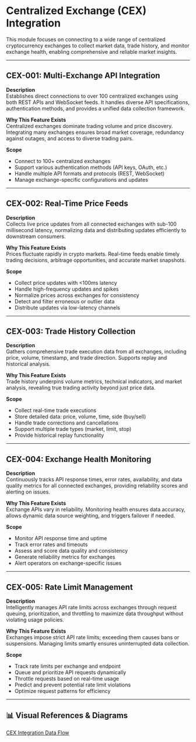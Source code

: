 # Centralized Exchange (CEX) Integration

This module focuses on connecting to a wide range of centralized cryptocurrency exchanges to collect market data, trade history, and monitor exchange health, enabling comprehensive and reliable market insights.

---

## CEX-001: Multi-Exchange API Integration

**Description**  
Establishes direct connections to over 100 centralized exchanges using both REST APIs and WebSocket feeds. It handles diverse API specifications, authentication methods, and provides a unified data collection framework.

**Why This Feature Exists**  
Centralized exchanges dominate trading volume and price discovery. Integrating many exchanges ensures broad market coverage, redundancy against outages, and access to diverse trading pairs.

**Scope**

- Connect to 100+ centralized exchanges
- Support various authentication methods (API keys, OAuth, etc.)
- Handle multiple API formats and protocols (REST, WebSocket)
- Manage exchange-specific configurations and updates

---

## CEX-002: Real-Time Price Feeds

**Description**  
Collects live price updates from all connected exchanges with sub-100 millisecond latency, normalizing data and distributing updates efficiently to downstream consumers.

**Why This Feature Exists**  
Prices fluctuate rapidly in crypto markets. Real-time feeds enable timely trading decisions, arbitrage opportunities, and accurate market snapshots.

**Scope**

- Collect price updates with <100ms latency
- Handle high-frequency updates and spikes
- Normalize prices across exchanges for consistency
- Detect and filter erroneous or outlier data
- Distribute updates via low-latency channels

---

## CEX-003: Trade History Collection

**Description**  
Gathers comprehensive trade execution data from all exchanges, including price, volume, timestamp, and trade direction. Supports replay and historical analysis.

**Why This Feature Exists**  
Trade history underpins volume metrics, technical indicators, and market analysis, revealing true trading activity beyond just price data.

**Scope**

- Collect real-time trade executions
- Store detailed data: price, volume, time, side (buy/sell)
- Handle trade corrections and cancellations
- Support multiple trade types (market, limit, stop)
- Provide historical replay functionality

---

## CEX-004: Exchange Health Monitoring

**Description**  
Continuously tracks API response times, error rates, availability, and data quality metrics for all connected exchanges, providing reliability scores and alerting on issues.

**Why This Feature Exists**  
Exchange APIs vary in reliability. Monitoring health ensures data accuracy, allows dynamic data source weighting, and triggers failover if needed.

**Scope**

- Monitor API response time and uptime
- Track error rates and timeouts
- Assess and score data quality and consistency
- Generate reliability metrics for exchanges
- Alert operators on exchange-specific issues

---

## CEX-005: Rate Limit Management

**Description**  
Intelligently manages API rate limits across exchanges through request queuing, prioritization, and throttling to maximize data throughput without violating usage policies.

**Why This Feature Exists**  
Exchanges impose strict API rate limits; exceeding them causes bans or suspensions. Managing limits smartly ensures uninterrupted data collection.

**Scope**

- Track rate limits per exchange and endpoint
- Queue and prioritize API requests dynamically
- Throttle requests based on real-time usage
- Predict and prevent potential rate limit violations
- Optimize request patterns for efficiency

---

## 📊 Visual References & Diagrams

<a href="https://miro.com/app/board/uXjVJbMT7pg=/?moveToWidget=3458764635931036520&cot=14" target="_blank"> CEX Integration Data Flow </a>
